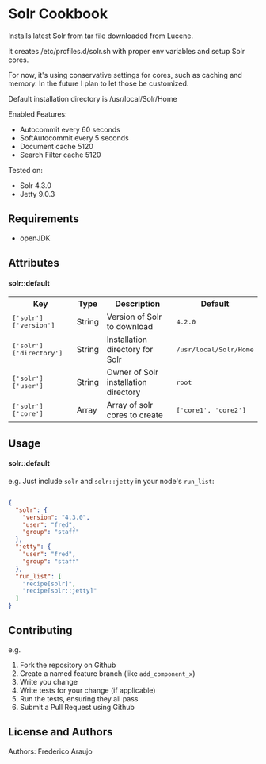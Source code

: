 Solr Cookbook
=============

Installs latest Solr from tar file downloaded from Lucene.

It creates /etc/profiles.d/solr.sh with proper env variables and setup Solr cores.

For now, it's using conservative settings for cores, such as caching and memory.
In the future I plan to let those be customized.

Default installation directory is /usr/local/Solr/Home

Enabled Features:

- Autocommit every 60 seconds
- SoftAutocommit every 5 seconds
- Document cache 5120
- Search Filter cache 5120

Tested on:

- Solr 4.3.0
- Jetty 9.0.3


Requirements
------------

- openJDK


Attributes
----------

#### solr::default
<table>
  <tr>
    <th>Key</th>
    <th>Type</th>
    <th>Description</th>
    <th>Default</th>
  </tr>
  <tr>
    <td><tt>['solr']['version']</tt></td>
    <td>String</td>
    <td>Version of Solr to download</td>
    <td><tt>4.2.0</tt></td>
  </tr>
  <tr>
    <td><tt>['solr']['directory']</tt></td>
    <td>String</td>
    <td>Installation directory for Solr</td>
    <td><tt>/usr/local/Solr/Home</tt></td>
  </tr>
    <tr>
    <td><tt>['solr']['user']</tt></td>
    <td>String</td>
    <td>Owner of Solr installation directory</td>
    <td><tt>root</tt></td>
  </tr>
  </tr>
    <tr>
    <td><tt>['solr']['core']</tt></td>
    <td>Array</td>
    <td>Array of solr cores to create</td>
    <td><tt>['core1', 'core2']</tt></td>
  </tr>
</table>


Usage
-----

#### solr::default

e.g.
Just include `solr` and `solr::jetty` in your node's `run_list`:

```json

{
  "solr": {
    "version": "4.3.0",
    "user": "fred",
    "group": "staff"
  },
  "jetty": {
    "user": "fred",
    "group": "staff"
  },
  "run_list": [
    "recipe[solr]",
    "recipe[solr::jetty]"
  ]
}
```

Contributing
------------

e.g.
1. Fork the repository on Github
2. Create a named feature branch (like `add_component_x`)
3. Write you change
4. Write tests for your change (if applicable)
5. Run the tests, ensuring they all pass
6. Submit a Pull Request using Github


License and Authors
-------------------

Authors: Frederico Araujo
